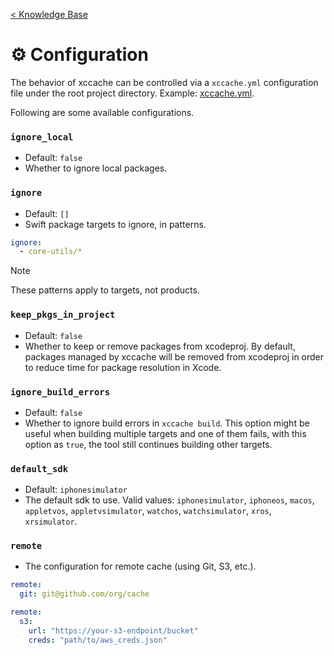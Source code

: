 [< Knowledge Base](README.md)

# ⚙️ Configuration

The behavior of xccache can be controlled via a `xccache.yml` configuration file under the root project directory. Example: [xccache.yml](/examples/xccache.yml).

Following are some available configurations.

### `ignore_local`
- Default: `false`
- Whether to ignore local packages.

### `ignore`
- Default: `[]`
- Swift package targets to ignore, in patterns.
```yml
ignore:
  - core-utils/*
```
> [!NOTE]
> These patterns apply to targets, not products.

### `keep_pkgs_in_project`
- Default: `false`
- Whether to keep or remove packages from xcodeproj. By default, packages managed by xccache will be removed from xcodeproj in order to reduce time for package resolution in Xcode.

### `ignore_build_errors`
- Default: `false`
- Whether to ignore build errors in `xccache build`. This option might be useful when building multiple targets and one of them fails, with this option as `true`, the tool still continues building other targets.

### `default_sdk`
- Default: `iphonesimulator`
- The default sdk to use. Valid values: `iphonesimulator`, `iphoneos`, `macos`, `appletvos`, `appletvsimulator`, `watchos`, `watchsimulator`, `xros`, `xrsimulator`.

### `remote`
- The configuration for remote cache (using Git, S3, etc.).

```yml
remote:
  git: git@github.com/org/cache
```

```yml
remote:
  s3:
    url: "https://your-s3-endpoint/bucket"
    creds: "path/to/aws_creds.json"
```
